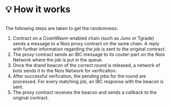 # 💡 How it works

<figure><img src="https://1923222875-files.gitbook.io/~/files/v0/b/gitbook-x-prod.appspot.com/o/spaces%2FsvlZuSMSUX5tUL5iML2q%2Fuploads%2FH8ofEjHeanKzyNfktImh%2FTwitter%20Header.png?alt=media&#x26;token=19725dc2-8d86-45ae-8ef0-acd027086764" alt=""><figcaption></figcaption></figure>

The following steps are taken to get the randomness:

1. Contract on a CosmWasm-enabled chain (such as Juno or Tgrade) sends a message to a Nois proxy contract on the same chain. A reply with further information regarding the job is sent to the original contract.
2. The proxy contract sends an IBC message to its couter-part on the Nois Network where the job is put in the queue.
3. Once the drand beacon of the correct round is released, a network of bots sends it to the Nois Network for verification.
4. After successful verfication, the pending jobs for the round are processed. For every matching job, an IBC response with the beacon is sent.
5. The proxy contract receives the beacon and sends a callback to the original contract.
